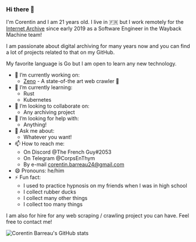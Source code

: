 ### Hi there 👋

I'm Corentin and I am 21 years old.
I live in :fr: but I work remotely for the [Internet Archive](https://archive.org) since early 2019 as a Software Engineer in the Wayback Machine team!

I am passionate about digital archiving for many years now and you can find a lot of projects related to that on my GitHub.

My favorite language is Go but I am open to learn any new technology.

- 🔭 I’m currently working on:
  - [Zeno](https://github.com/CorentinB/Zeno) - A state-of-the art web crawler 🔱
- 🌱 I’m currently learning:
  - Rust
  - Kubernetes
- 👯 I’m looking to collaborate on:
  - Any archiving project
- 🤔 I’m looking for help with:
  - Anything!
- 💬 Ask me about:
  - Whatever you want!
- 📫 How to reach me:
  - On Discord @The French Guy#2053
  - On Telegram @CorpsEnThym
  - By e-mail corentin.barreau24@gmail.com
- 😄 Pronouns: he/him
- ⚡ Fun fact:
  - I used to practice hypnosis on my friends when I was in high school
  - I collect rubber ducks
  - I collect many other things
  - I collect too many things
  
I am also for hire for any web scraping / crawling project you can have. Feel free to contact me!

![Corentin Barreau's GitHub stats](https://github-readme-stats.vercel.app/api?username=CorentinB&count_private=true&show_icons=true&theme=bear)
